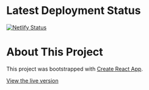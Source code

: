 # Latest Deployment Status

[![Netlify Status](https://api.netlify.com/api/v1/badges/4b4aeefc-6eaa-40bd-afbd-20516bcd4788/deploy-status)](https://app.netlify.com/sites/bugtrackerwithreact/deploys)

# About This Project

This project was bootstrapped with [Create React App](https://github.com/facebook/create-react-app).

[View the live version](bugtrackerwithreact.netlify.app)

